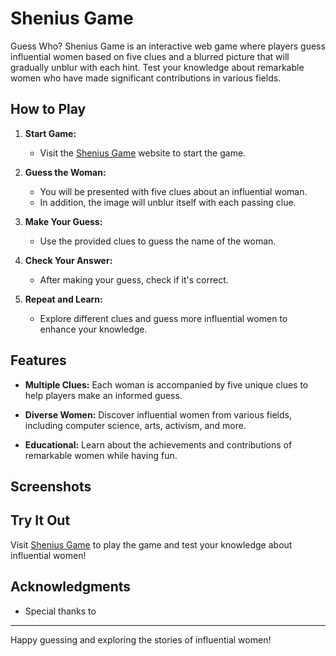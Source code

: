 # Shenius Game

Guess Who? Shenius Game is an interactive web game where players guess influential women based on five clues and a blurred picture that will gradually unblur with each hint. Test your knowledge about remarkable women who have made significant contributions in various fields.

## How to Play

1. **Start Game:**
   - Visit the [Shenius Game](www.shenius.tech) website to start the game.

2. **Guess the Woman:**
   - You will be presented with five clues about an influential woman.
   - In addition, the image will unblur itself with each passing clue.

3. **Make Your Guess:**
   - Use the provided clues to guess the name of the woman.

4. **Check Your Answer:**
   - After making your guess, check if it's correct.

5. **Repeat and Learn:**
   - Explore different clues and guess more influential women to enhance your knowledge.

## Features

- **Multiple Clues:** Each woman is accompanied by five unique clues to help players make an informed guess.

- **Diverse Women:** Discover influential women from various fields, including computer science, arts, activism, and more.

- **Educational:** Learn about the achievements and contributions of remarkable women while having fun.

## Screenshots


## Try It Out

Visit [Shenius Game](#) to play the game and test your knowledge about influential women!


## Acknowledgments

- Special thanks to 

---

Happy guessing and exploring the stories of influential women!
